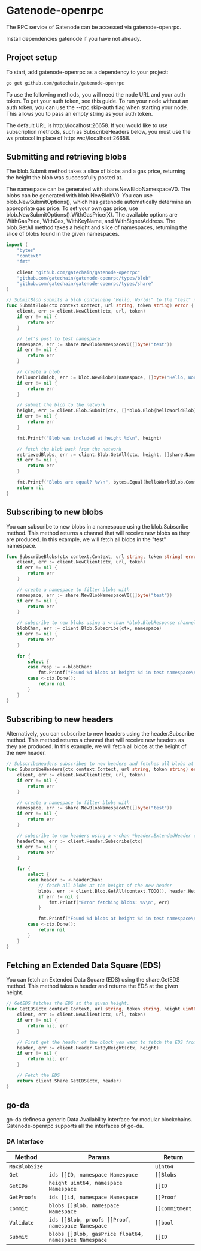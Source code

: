 # Gatenode-openrpc
The RPC service of Gatenode can be accessed via gatenode-openrpc.

Install dependencies gatenode if you have not already.

## Project setup
To start, add gatenode-openrpc as a dependency to your project:

```bash
go get github.com/gatechain/gatenode-openrpc
```

To use the following methods, you will need the node URL and your auth token. To get your auth token, see this guide. To run your node without an auth token, you can use the --rpc.skip-auth flag when starting your node. This allows you to pass an empty string as your auth token.

The default URL is http://localhost:26658. If you would like to use subscription methods, such as SubscribeHeaders below, you must use the ws protocol in place of http: ws://localhost:26658.

## Submitting and retrieving blobs
The blob.Submit method takes a slice of blobs and a gas price, returning the height the blob was successfully posted at.

The namespace can be generated with share.NewBlobNamespaceV0.
The blobs can be generated with blob.NewBlobV0.
You can use blob.NewSubmitOptions(), which has gatenode automatically determine an appropriate gas price. To set your own gas price, use blob.NewSubmitOptions().WithGasPrice(X). The available options are WithGasPrice, WithGas, WithKeyName, and WithSignerAddress.
The blob.GetAll method takes a height and slice of namespaces, returning the slice of blobs found in the given namespaces.

```go
import (
	"bytes"
	"context"
	"fmt"

	client "github.com/gatechain/gatenode-openrpc"
	"github.com/gatechain/gatenode-openrpc/types/blob"
	"github.com/gatechain/gatenode-openrpc/types/share"
)

// SubmitBlob submits a blob containing "Hello, World!" to the "test" namespace. It uses the default signer on the running node.
func SubmitBlob(ctx context.Context, url string, token string) error {
	client, err := client.NewClient(ctx, url, token)
	if err != nil {
		return err
	}

	// let's post to test namespace
	namespace, err := share.NewBlobNamespaceV0([]byte("test"))
	if err != nil {
		return err
	}

	// create a blob
	helloWorldBlob, err := blob.NewBlobV0(namespace, []byte("Hello, World!"))
	if err != nil {
		return err
	}

	// submit the blob to the network
	height, err := client.Blob.Submit(ctx, []*blob.Blob{helloWorldBlob}, blob.NewSubmitOptions())
	if err != nil {
		return err
	}

	fmt.Printf("Blob was included at height %d\n", height)

	// fetch the blob back from the network
	retrievedBlobs, err := client.Blob.GetAll(ctx, height, []share.Namespace{namespace})
	if err != nil {
		return err
	}

	fmt.Printf("Blobs are equal? %v\n", bytes.Equal(helloWorldBlob.Commitment, retrievedBlobs[0].Commitment))
	return nil
}

```

## Subscribing to new blobs
You can subscribe to new blobs in a namespace using the blob.Subscribe method. This method returns a channel that will receive new blobs as they are produced. In this example, we will fetch all blobs in the "test" namespace.

```go
func SubscribeBlobs(ctx context.Context, url string, token string) error {
	client, err := client.NewClient(ctx, url, token)
	if err != nil {
		return err
	}

	// create a namespace to filter blobs with
	namespace, err := share.NewBlobNamespaceV0([]byte("test"))
	if err != nil {
		return err
	}

	// subscribe to new blobs using a <-chan *blob.BlobResponse channel
	blobChan, err := client.Blob.Subscribe(ctx, namespace)
	if err != nil {
		return err
	}

	for {
		select {
		case resp := <-blobChan:
			fmt.Printf("Found %d blobs at height %d in test namespace\n", len(resp.Blobs), resp.Height)
		case <-ctx.Done():
			return nil
		}
	}
}

```
## Subscribing to new headers
Alternatively, you can subscribe to new headers using the header.Subscribe method. This method returns a channel that will receive new headers as they are produced. In this example, we will fetch all blobs at the height of the new header.

```go
// SubscribeHeaders subscribes to new headers and fetches all blobs at the height of the new header in the "test" namespace.
func SubscribeHeaders(ctx context.Context, url string, token string) error {
	client, err := client.NewClient(ctx, url, token)
	if err != nil {
		return err
	}

	// create a namespace to filter blobs with
	namespace, err := share.NewBlobNamespaceV0([]byte("test"))
	if err != nil {
		return err
	}

	// subscribe to new headers using a <-chan *header.ExtendedHeader channel
	headerChan, err := client.Header.Subscribe(ctx)
	if err != nil {
		return err
	}

	for {
		select {
		case header := <-headerChan:
			// fetch all blobs at the height of the new header
			blobs, err := client.Blob.GetAll(context.TODO(), header.Height(), []share.Namespace{namespace})
			if err != nil {
				fmt.Printf("Error fetching blobs: %v\n", err)
			}

			fmt.Printf("Found %d blobs at height %d in test namespace\n", len(blobs), header.Height())
		case <-ctx.Done():
			return nil
		}
	}
}
```

## Fetching an Extended Data Square (EDS)
You can fetch an Extended Data Square (EDS) using the share.GetEDS method. This method takes a header and returns the EDS at the given height.

```go
// GetEDS fetches the EDS at the given height.
func GetEDS(ctx context.Context, url string, token string, height uint64) (*rsmt2d.ExtendedDataSquare, error) {
	client, err := client.NewClient(ctx, url, token)
	if err != nil {
		return nil, err
	}

	// First get the header of the block you want to fetch the EDS from
	header, err := client.Header.GetByHeight(ctx, height)
	if err != nil {
		return nil, err
	}

	// Fetch the EDS
	return client.Share.GetEDS(ctx, header)
}
```


## go-da
go-da defines a generic Data Availability interface for modular blockchains. Gatenode-openrpc supports all the interfaces of go-da.

### DA Interface

| Method        | Params                                                   | Return          |
| ------------- | -------------------------------------------------------- | --------------- |
| `MaxBlobSize` |                                                          | `uint64`        |
| `Get`         | `ids []ID, namespace Namespace`                          | `[]Blobs`       |
| `GetIDs`      | `height uint64, namespace Namespace`                     | `[]ID`          |
| `GetProofs`   | `ids []id, namespace Namespace`                          | `[]Proof`       |
| `Commit`      | `blobs []Blob, namespace Namespace`                      | `[]Commitment`  |
| `Validate`    | `ids []Blob, proofs []Proof, namespace Namespace`        | `[]bool`        |
| `Submit`      | `blobs []Blob, gasPrice float64, namespace Namespace`    | `[]ID`          |
